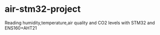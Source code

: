 # air-stm32-project
Reading humidity,temperature,air quality and CO2 levels with STM32 and ENS160+AHT21
